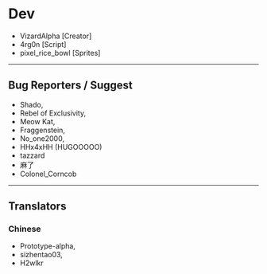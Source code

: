 # Dev
- VizardAlpha [Creator]
- 4rg0n [Script]
- pixel_rice_bowl [Sprites]

---
## Bug Reporters / Suggest
- Shado,
- Rebel of Exclusivity,
- Meow Kat,
- Fraggenstein,
- No_one2000,
- HHx4xHH (HUGOOOOO)
- tazzard
- 麻了
- Colonel_Corncob


---

## Translators
### Chinese
- Prototype-alpha,
- sizhentao03,
- H2wlkr
